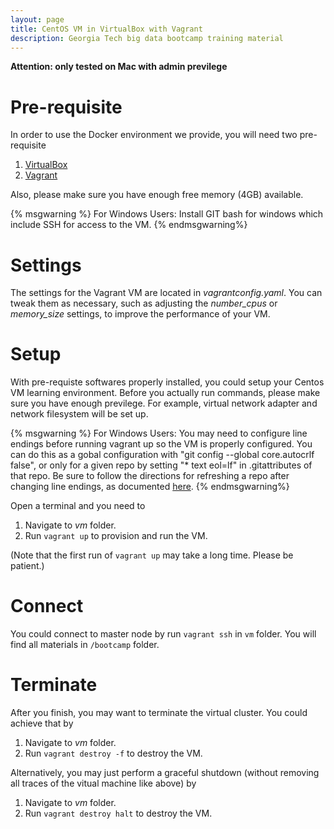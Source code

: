 ```yaml
---
layout: page
title: CentOS VM in VirtualBox with Vagrant
description: Georgia Tech big data bootcamp training material
---
```


**Attention: only tested on Mac with admin previlege**

# Pre-requisite

In order to use the Docker environment we provide, you will need two pre-requisite
1. [VirtualBox](https://www.virtualbox.org/wiki/Downloads)
2. [Vagrant](http://www.vagrantup.com/downloads.html)

Also, please make sure you have enough free memory (4GB) available.

{% msgwarning %}
For Windows Users: Install GIT bash for windows which include SSH for access to the VM.
{% endmsgwarning%}

# Settings
The settings for the Vagrant VM are located in *vagrantconfig.yaml*. You can tweak them as necessary, such as adjusting the *number_cpus* or *memory_size* settings, to improve the performance of your VM.

# Setup
With pre-requiste softwares properly installed, you could setup your Centos VM learning environment. Before you actually run commands, please make sure you have enough previlege. For example, virtual network adapter and network filesystem will be set up.

{% msgwarning %}
For Windows Users: You may need to configure line endings before running vagrant up so the VM is properly configured. You can do this as a gobal configuration with "git config --global core.autocrlf false", or only for a given repo by setting "* text eol=lf" in .gitattributes of that repo. Be sure to follow the directions for refreshing a repo after changing line endings, as documented [here](https://help.github.com/articles/dealing-with-line-endings/#refreshing-a-repository-after-changing-line-endings "Refreshing a repository after changing line endings").
{% endmsgwarning%}

Open a terminal and you need to

1. Navigate to *vm* folder.
2. Run `vagrant up` to provision and run the VM.

(Note that the first run of `vagrant up` may take a long time. Please be patient.)

# Connect
You could connect to master node by run `vagrant ssh` in `vm` folder. You will find all materials in `/bootcamp` folder.

# Terminate
After you finish, you may want to terminate the virtual cluster. You could achieve that by

1. Navigate to *vm* folder.
2. Run `vagrant destroy -f` to destroy the VM.

Alternatively, you may just perform a graceful shutdown (without removing all traces of the vitual machine like above) by 
1. Navigate to *vm* folder.
2. Run `vagrant destroy halt` to destroy the VM.
